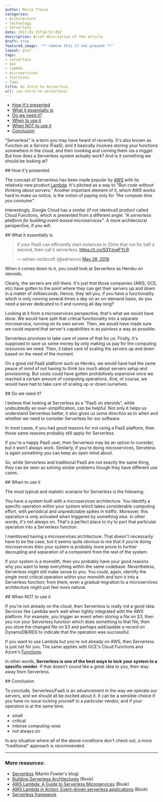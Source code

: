 ```yaml
---
author: Marco Troisi
categories:
- Architecture
- Technology
- Serverless
date: 2017-01-31T16:53:45Z
description: Brief description of the article
draft: true
featured_image: '** remove this if not present **'
layout: post
tags:
- serverless
- aws
- lambda
- microservices
- functions
- faas
title: An Intro to Serverless
url: /an-intro-to-serverless/
---
```


<!-- MarkdownTOC -->

- [How it's presented](#how-its-presented)
- [What it essentially is](#what-it-essentially-is)
- [Do we need it?](#do-we-need-it)
- [When to use it](#when-to-use-it)
- [When NOT to use it](#when-not-to-use-it)
- [Conclusion](#conclusion)

<!-- /MarkdownTOC -->

"Serverless" is a term you may have heard of recently. It's also known as *Function as a Service* (FaaS), and it basically involves storing your functions somewhere in the cloud, and then invoking and running them via a trigger. But how does a Serverless system actually work? And is it something we should be looking at?

<a name="how-its-presented"></a>
## How it's presented

The concept of Serverless has been made popular by [AWS](https://aws.amazon.com) with its relatively new product [Lambda](https://aws.amazon.com/lambda/). It's pitched as a way to *"Run code without thinking about servers."* Another important element of it, which AWS works hard to make us notice, is the notion of paying only for *"the compute time you consume"*.

Interestingly, Google Cloud has a similar (if not identical) product called Cloud Functions, which is presented from a different angle: *"A serverless platform for building event-based microservices"*. A more architectural perspective, if you will.

<a name="what-it-essentially-is"></a>
## What it essentially is

<blockquote class="twitter-tweet" data-lang="en"><p lang="en" dir="ltr">If your PaaS can efficiently start instances in 20ms that run for half a second, then call it serverless. <a href="https://t.co/S3YzvqFYLR">https://t.co/S3YzvqFYLR</a></p>&mdash; adrian cockcroft (@adrianco) <a href="https://twitter.com/adrianco/status/736553530689998848">May 28, 2016</a></blockquote>
<script async src="//platform.twitter.com/widgets.js" charset="utf-8"></script>

When it comes down to it, you could look at Serverless as Heroku on steroids.

Clearly, the servers are still there. It's just that those companies (AWS, GCE, etc) have gotten to the point where they can get their servers up and down in a matter of milliseconds. Hence, they tell you, if you have a functionality which is only running several times a day on an on-demand basis, do you need a server dedicated to it and running all day long?

Looking at it from a microservices perspective, that's what we would have done. We would have split that critical functionality into a separate microservice, running on its own server. Then, we would have made sure we could expand that server's capabilities in as painless a way as possible. 

Serverless promises to take care of some of that for us. Firstly, it's supposed to save us some money by only making us pay for the computing resources we need. Then, it takes care of scaling the servers up and down based on the need of the moment. 

On a good old PaaS platform such as Heroku, we would have had the same peace of mind of not having to think too much about servers setup and provisioning. But costs could have gotten prohibitively expensive once we reached a certain amount of computing operations. And, of course, we would have had to take care of scaling up or down ourselves.

<a name="do-we-need-it"></a>
## Do we need it?

I believe that looking at Serverless as a "PaaS on steroids", while undoubtedly an over-simplification, can be helpful. Not only it helps us understand Serverless better, it also gives us some direction as to when and whether we need to consider Serverless for our software.

In most cases, if you had good reasons for not using a PaaS platform, then those same reasons probably still apply for Serverless. 

If you're a happy PaaS user, then Serverless may be an option to consider, but it won't always work. Similarly, if you're doing microservices, Serveless is again something you can keep an open mind about.

So, while Serverless and traditional PaaS are not exactly the same thing, they can be seen as solving similar problems though they have different use cases.

<a name="when-to-use-it"></a>
## When to use it

The most typical and realistic scenario for Serverless is the following:

You have a system built with a microservices architecture. You identify a specific operation within your system which takes considerable computing effort, with periodical and unpredictable spikes in traffic. Moreover, this operation is only activated when triggered by something else. In other words, it's not always on. That's a perfect place to try to port that particular operation into a Serverless function.

I mentioned having a microservices architecture. That doesn't necessarily have to be the case, but it seems quite obvious to me that if you're doing microservices then your system is probably more prone to further decoupling and separation of a component from the rest of the system. 

If your system is a monolith, then you probably have your good reasons why you want to keep everything within the same codebase. Nevertheless, Serverless might still make sense to you. You could, again, identify the single most critical operation within your monolith and turn it into a Serverless function; from there, even a gradual migration to a microservices architecture might just feel more natural.

<a name="when-not-to-use-it"></a>
## When NOT to use it

If you're not already on the cloud, then Serverless is really not a good idea. Services like Lambda work well when tightly integrated with the AWS' platform. For example, you trigger an event when storing a file on S3, then you run your Serverless function which does something to that file, then you store the changed file on S3 and perhaps add/update a record on DynamoDB/RDS to indicate that the operation was successful.

If you want to use Lambda but you're not already on AWS, then Serverless is just not for you. The same applies with GCE's Cloud Functions and Azure's [Functions](https://azure.microsoft.com/en-us/services/functions/).

In other words, **Serverless is one of the best ways to lock your system to a specific vendor**. If that doesn't sound like a great idea to you, then stay away from Serverless.

<a name="conclusion"></a>
## Conclusion

To conclude, Serverless/FaaS is an advancement in the way we operate our servers, and we should all be excited about it. It can be a sensible choice if you have no issue locking yourself to a particular vendor, and if your operation is at the same time:

- small
- critical
- intense computing-wise
- not always on

In any situation where all of the above conditions don't check out, a more "traditional" approach is recommended.

***

### More resources:

- [Serverless](https://martinfowler.com/articles/serverless.html#what-isnt-serverless) (Martin Fowler's blog)
- [Building Serverless Architectures](http://amzn.to/2kv7nBg) (Book)
- [AWS Lambda: A Guide to Serverless Microservices](http://amzn.to/2kte9rH) (Book)
- [AWS Lambda in Action: Event-driven serverless applications](http://amzn.to/2kv4KQf) (Book)
- [Serverless framework](https://serverless.com/)

